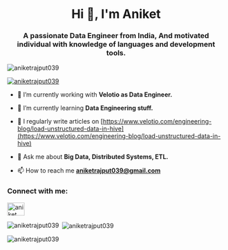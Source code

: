 <h1 align="center">Hi 👋, I'm Aniket</h1>
<h3 align="center">A passionate Data Engineer from India, And motivated individual with knowledge of languages and development tools.</h3>

<p align="left"> <img src="https://komarev.com/ghpvc/?username=aniketrajput039&label=Profile%20views&color=0e75b6&style=flat" alt="aniketrajput039" /> </p>

<p align="left"> <a href="https://github.com/ryo-ma/github-profile-trophy"><img src="https://github-profile-trophy.vercel.app/?username=aniketrajput039" alt="aniketrajput039" /></a> </p>

- 🔭 I’m currently working with **Velotio as Data Engineer.**

- 🌱 I’m currently learning **Data Engineering stuff.**

- 📝 I regularly write articles on [https://www.velotio.com/engineering-blog/load-unstructured-data-in-hive](https://www.velotio.com/engineering-blog/load-unstructured-data-in-hive)

- 💬 Ask me about **Big Data, Distributed Systems, ETL.**

- 📫 How to reach me **aniketrajput039@gmail.com**

<h3 align="left">Connect with me:</h3>
<p align="left">
<a href="https://linkedin.com/in/aniket rajput" target="blank"><img align="center" src="https://raw.githubusercontent.com/rahuldkjain/github-profile-readme-generator/master/src/images/icons/Social/linked-in-alt.svg" alt="aniket rajput" height="30" width="40" /></a>
</p>

<p><img align="left" src="https://github-readme-stats.vercel.app/api/top-langs?username=aniketrajput039&show_icons=true&locale=en&layout=compact" alt="aniketrajput039" /></p>

<p>&nbsp;<img align="center" src="https://github-readme-stats.vercel.app/api?username=aniketrajput039&show_icons=true&locale=en" alt="aniketrajput039" /></p>

<p><img align="center" src="https://github-readme-streak-stats.herokuapp.com/?user=aniketrajput039&" alt="aniketrajput039" /></p>
